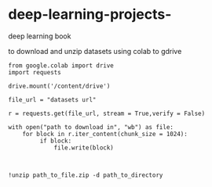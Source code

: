 # deep-learning-projects-
deep learning book


to download and unzip datasets using colab to gdrive
```
from google.colab import drive
import requests

drive.mount('/content/drive')

file_url = "datasets url"
    
r = requests.get(file_url, stream = True,verify = False) 
  
with open("path to download in", "wb") as file: 
    for block in r.iter_content(chunk_size = 1024):
         if block: 
             file.write(block) 
             
             
             
!unzip path_to_file.zip -d path_to_directory

```
